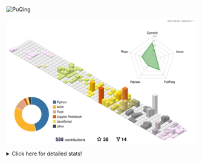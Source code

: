 ![PuQing](https://user-images.githubusercontent.com/27223114/171565019-9a56fae6-b08b-421f-99db-7e830da42371.png)

![](./profile-3d-contrib/profile-season-animate.svg)

<details>
<summary>Click here for detailed stats!</summary>

<!--START_SECTION:waka-->
![Lines of code](https://img.shields.io/badge/From%20Hello%20World%20I%27ve%20Written-1.4%20million%20lines%20of%20code-blue)

**🐱 My GitHub Data** 

> 📦 372.9 kB Used in GitHub's Storage 
 > 
> 🚫 Not Opted to Hire
 > 
> 📜 46 Public Repositories 
 > 
> 🔑 29 Private Repositories 
 > 
**I'm an Early 🐤** 

```text
🌞 Morning                580 commits         ██░░░░░░░░░░░░░░░░░░░░░░░   07.71 % 
🌆 Daytime                3488 commits        ████████████░░░░░░░░░░░░░   46.36 % 
🌃 Evening                1538 commits        █████░░░░░░░░░░░░░░░░░░░░   20.44 % 
🌙 Night                  1917 commits        ██████░░░░░░░░░░░░░░░░░░░   25.48 % 
```


📊 **This Week I Spent My Time On** 

```text
💬 Programming Languages: 
Markdown                 10 hrs 37 mins      ██████████████░░░░░░░░░░░   56.50 % 
Other                    6 hrs 57 mins       █████████░░░░░░░░░░░░░░░░   37.03 % 
Python                   55 mins             █░░░░░░░░░░░░░░░░░░░░░░░░   04.92 % 
TOML                     6 mins              ░░░░░░░░░░░░░░░░░░░░░░░░░   00.61 % 
Git Config               5 mins              ░░░░░░░░░░░░░░░░░░░░░░░░░   00.52 % 

🔥 Editors: 
Obsidian                 10 hrs 37 mins      ██████████████░░░░░░░░░░░   56.50 % 
VS Code                  6 hrs 34 mins       █████████░░░░░░░░░░░░░░░░   34.99 % 
iTerm2                   1 hr 36 mins        ██░░░░░░░░░░░░░░░░░░░░░░░   08.51 % 

💻 Operating System: 
Mac                      18 hrs 48 mins      █████████████████████████   100.00 % 
```


<!--END_SECTION:waka-->
</details>
